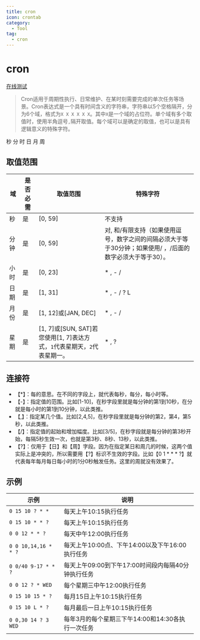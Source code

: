 ```yaml
---
title: cron
icon: crontab
category:
  - Tool
tag:
  - cron 
---
```

# cron
[在线测试](https://crontab.guru/)

> Cron适用于周期性执行、日常维护、在某时刻需要完成的单次任务等场景。Cron表达式是一个具有时间含义的字符串，字符串以5个空格隔开，分为6个域，格式为`X X X X X X`。其中`X`是一个域的占位符。单个域有多个取值时，使用半角逗号`,`隔开取值。每个域可以是确定的取值，也可以是具有逻辑意义的特殊字符。


秒 分 时 日 月 周

## 取值范围

| 域   | 是否必需 | 取值范围                                                     | 特殊字符                                                     |
| ---- | -------- | ------------------------------------------------------------ | ------------------------------------------------------------ |
| 秒   | 是       | [0, 59]                                                      | 不支持                                                       |
| 分钟 | 是       | [0, 59]                                                      | 对, 和/有限支持（如果使用逗号，数字之间的间隔必须大于等于30分钟；如果使用/ ，/后面的数字必须大于等于30）。 |
| 小时 | 是       | [0, 23]                                                      | * , - /                                                      |
| 日期 | 是       | [1, 31]                                                      | * , - / ? L                                                  |
| 月份 | 是       | [1, 12]或[JAN, DEC]                                          | * , - /                                                      |
| 星期 | 是       | [1, 7]或[SUN, SAT]若您使用[1, 7]表达方式，`1`代表星期天，`2`代表星期一。 | * , ?                                                        |

## 连接符

- 【*】：每的意思。在不同的字段上，就代表每秒，每分，每小时等。
- 【-】：指定值的范围。比如[1-10]，在秒字段里就是每分钟的第1到10秒，在分就是每小时的第1到10分钟，以此类推。
- 【,】：指定某几个值。比如[2,4,5]，在秒字段里就是每分钟的第2，第4，第5秒，以此类推。
- 【/】：指定值的起始和增加幅度。比如[3/5]，在秒字段就是每分钟的第3秒开始，每隔5秒生效一次，也就是第3秒、8秒、13秒，以此类推。
- 【?】：仅用于【日】和【周】字段。因为在指定某日和周几的时候，这两个值实际上是冲突的，所以需要用【?】标识不生效的字段。比如【0 1 * * * ?】就代表每年每月每日每小时的1分0秒触发任务。这里的周就没有效果了。

## 示例

| 示例                 | 说明                                               |
| -------------------- | -------------------------------------------------- |
| `0 15 10 ? * *`      | 每天上午10:15执行任务                              |
| `0 15 10 * * ?`      | 每天上午10:15执行任务                              |
| `0 0 12 * * ?`       | 每天中午12:00执行任务                              |
| `0 0 10,14,16 * * ?` | 每天上午10:00点、下午14:00以及下午16:00执行任务    |
| `0 0/40 9-17 * * ?`  | 每天上午09:00到下午17:00时间段内每隔40分钟执行任务 |
| `0 0 12 ? * WED`     | 每个星期三中午12:00执行任务                        |
| `0 15 10 15 * ?`     | 每月15日上午10:15执行任务                          |
| `0 15 10 L * ?`      | 每月最后一日上午10:15执行任务                      |
| `0 0,30 14 ? 3 WED`  | 每年3月的每个星期三下午14:00和14:30各执行一次任务  |
